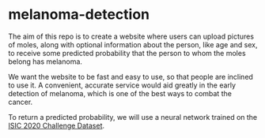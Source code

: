 # melanoma-detection

The aim of this repo is to create a website where users can upload pictures of moles, along with optional information about the person, like age and sex, to receive some predicted probability that the person to whom the moles belong has melanoma.

We want the website to be fast and easy to use, so that people are inclined to use it. A convenient, accurate service would aid greatly in the early detection of melanoma, which is one of the best ways to combat the cancer.

To return a predicted probability, we will use a neural network trained on the [ISIC 2020 Challenge Dataset](https://challenge2020.isic-archive.com/).
